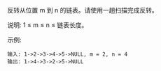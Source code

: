
反转从位置 m 到 n 的链表。请使用一趟扫描完成反转。

说明:
1 ≤ m ≤ n ≤ 链表长度。

示例:

    输入: 1->2->3->4->5->NULL, m = 2, n = 4
    输出: 1->4->3->2->5->NULL


